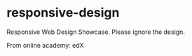 # responsive-design
Responsive Web Design Showcase. 
Please ignore the design.

From online academy: edX
